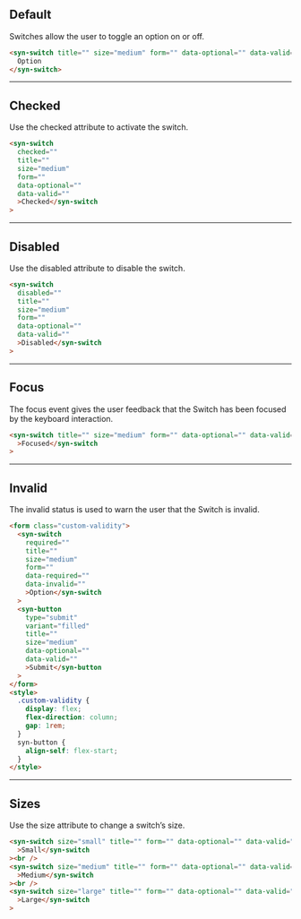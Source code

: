 
## Default

Switches allow the user to toggle an option on or off.

```html
<syn-switch title="" size="medium" form="" data-optional="" data-valid="">
  Option
</syn-switch>

```

---

## Checked

Use the checked attribute to activate the switch.

```html
<syn-switch
  checked=""
  title=""
  size="medium"
  form=""
  data-optional=""
  data-valid=""
  >Checked</syn-switch
>

```

---

## Disabled

Use the disabled attribute to disable the switch.

```html
<syn-switch
  disabled=""
  title=""
  size="medium"
  form=""
  data-optional=""
  data-valid=""
  >Disabled</syn-switch
>

```

---

## Focus

The focus event gives the user feedback that the Switch has been focused by the keyboard interaction.

```html
<syn-switch title="" size="medium" form="" data-optional="" data-valid=""
  >Focused</syn-switch
>

```

---

## Invalid

The invalid status is used to warn the user that the Switch is invalid.

```html
<form class="custom-validity">
  <syn-switch
    required=""
    title=""
    size="medium"
    form=""
    data-required=""
    data-invalid=""
    >Option</syn-switch
  >
  <syn-button
    type="submit"
    variant="filled"
    title=""
    size="medium"
    data-optional=""
    data-valid=""
    >Submit</syn-button
  >
</form>
<style>
  .custom-validity {
    display: flex;
    flex-direction: column;
    gap: 1rem;
  }
  syn-button {
    align-self: flex-start;
  }
</style>

```

---

## Sizes

Use the size attribute to change a switch’s size.

```html
<syn-switch size="small" title="" form="" data-optional="" data-valid=""
  >Small</syn-switch
><br />
<syn-switch size="medium" title="" form="" data-optional="" data-valid=""
  >Medium</syn-switch
><br />
<syn-switch size="large" title="" form="" data-optional="" data-valid=""
  >Large</syn-switch
>

```
